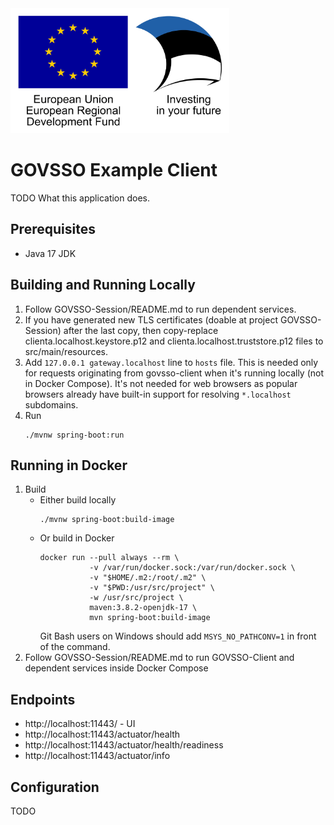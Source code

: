 <img src="src/main/resources/static/assets/eu_regional_development_fund_horizontal.jpg" width="350" height="200" alt="European Union European Regional Development Fund"/>

# GOVSSO Example Client

TODO What this application does.

## Prerequisites

* Java 17 JDK

## Building and Running Locally

1. Follow GOVSSO-Session/README.md to run dependent services.
2. If you have generated new TLS certificates (doable at project GOVSSO-Session) after the last copy,
   then copy-replace clienta.localhost.keystore.p12 and clienta.localhost.truststore.p12 files to src/main/resources.
3. Add `127.0.0.1 gateway.localhost` line to `hosts` file. This is needed only for requests originating from govsso-client
   when it's running locally (not in Docker Compose). It's not needed for web browsers as popular browsers already have
   built-in support for resolving `*.localhost` subdomains.
4. Run
   ```shell 
   ./mvnw spring-boot:run
   ```

## Running in Docker

1. Build
    * Either build locally
      ```shell
      ./mvnw spring-boot:build-image
      ```
    * Or build in Docker
      ```shell
      docker run --pull always --rm \
                 -v /var/run/docker.sock:/var/run/docker.sock \
                 -v "$HOME/.m2:/root/.m2" \
                 -v "$PWD:/usr/src/project" \
                 -w /usr/src/project \
                 maven:3.8.2-openjdk-17 \
                 mvn spring-boot:build-image
      ```
      Git Bash users on Windows should add `MSYS_NO_PATHCONV=1` in front of the command.
2. Follow GOVSSO-Session/README.md to run GOVSSO-Client and dependent services inside Docker Compose

## Endpoints

* http://localhost:11443/ - UI
* http://localhost:11443/actuator/health
* http://localhost:11443/actuator/health/readiness
* http://localhost:11443/actuator/info

## Configuration

TODO
